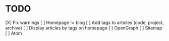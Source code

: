 # TODO

[X] Fix warnings
[ ] Homepage != blog
[ ] Add tags to articles (code, project, archive)
[ ] Display articles by tags on homepage
[ ] OpenGraph
[ ] Sitemap
[ ] Atom
